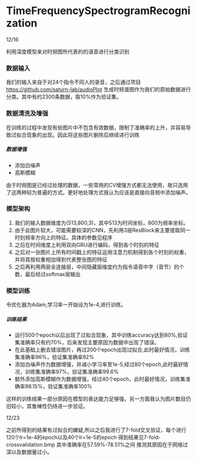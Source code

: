 # TimeFrequencySpectrogramRecognization

12/16

利用深度模型来对时频图所代表的的语音进行分类识别
### 数据输入

我们的输入来自于对24个指令不同人的录音，之后通过项目 https://github.com/saturn-lab/audioPlot 生成时频谱图作为我们的原始数据进行分类。其中有约2300条数据，取10%作为验证集。
### 数据清洗及增强

在训练的过程中发现有些图片中不包含有效数据，限制了准确率的上升，并容易导致过拟合现象的出现。因此将这些图片删除后继续进行训练

##### 数据增强
* 添加白噪声
* 高斯模糊

由于时频图是已经过处理的数据，一些常用的CV增强方式都无法使用，故只选用了这两种较为普遍的方式。更好地处理方式我认为应该是直接向音频中添加噪声。

### 模型架构
1. 我们的输入数据维度为(513,800,3)，其中513为时间坐标，800为频率坐标。
2. 由于此图片较大，可能需要较深的CNN，先利用3层ResBlock来主要提取同一时刻频率方向上的特征。具体的参数见程序
3. 之后在时间维度上利用双向GRU进行编码，得到各个时刻的特征
4. 之后对一张图片上所有时间戳上的特征运用注意力机制得到各个时刻的权重，并将其按权重相加得到代表整张图的特征
5. 之后再利用两层全连接层，中间隐藏层维度约为指令语音中字（音节）的个数，最后经过softmax层输出

### 模型训练

令优化器为Adam,学习率一开始设为1e-4,进行训练。
##### 训练结果
* 运行500个epoch以后出现了过拟合现象，其中训练accuracy达到80%,验证集准确率只有约70%，后来发现主要原因为数据中出现了错误。
* 在此基础上删去错误图片，再过200个epoch出现过拟合,此时最好情况，训练集准确率96%，验证集准确率92%
* 添加白噪声作为数据增强，并减小学习率至1e-5,经过80个epoch,此时最好情况，训练集准确率97%，验证集准确率99.6%
* 额外添加高斯模糊作为数据增强，经过40个epoch，此时最好情况，训练集准确率98.15%，验证集准确率100%

这样的训练结果一部分原因在模型的表达能力足够强，另一方面我认为图片数目仍旧较小，其鲁棒性仍待进一步验证。

12/23

之前所得到的结果有过拟合的嫌疑,所以之后我进行了7-fold交叉验证，每个进行120个lr=1e-4的epoch以及40个lr=1e-5的epoch
得到结果见7-fold-crossvalidation.bmp
其中准确率在57.59%-78.51%之间
推测其原因在于网络过深以及数据量过小。
